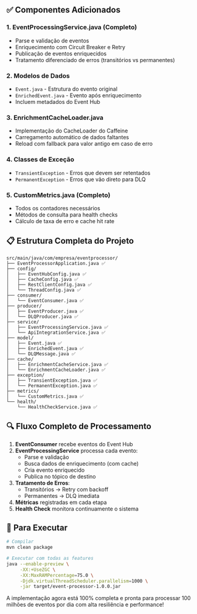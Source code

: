 ## ✅ Componentes Adicionados

### 1. **EventProcessingService.java** (Completo)
- Parse e validação de eventos
- Enriquecimento com Circuit Breaker e Retry
- Publicação de eventos enriquecidos
- Tratamento diferenciado de erros (transitórios vs permanentes)

### 2. **Modelos de Dados**
- `Event.java` - Estrutura do evento original
- `EnrichedEvent.java` - Evento após enriquecimento
- Incluem metadados do Event Hub

### 3. **EnrichmentCacheLoader.java**
- Implementação do CacheLoader do Caffeine
- Carregamento automático de dados faltantes
- Reload com fallback para valor antigo em caso de erro

### 4. **Classes de Exceção**
- `TransientException` - Erros que devem ser retentados
- `PermanentException` - Erros que vão direto para DLQ

### 5. **CustomMetrics.java** (Completo)
- Todos os contadores necessários
- Métodos de consulta para health checks
- Cálculo de taxa de erro e cache hit rate

## 📋 Estrutura Completa do Projeto

```
src/main/java/com/empresa/eventprocessor/
├── EventProcessorApplication.java ✅
├── config/
│   ├── EventHubConfig.java ✅
│   ├── CacheConfig.java ✅
│   ├── RestClientConfig.java ✅
│   └── ThreadConfig.java ✅
├── consumer/
│   └── EventConsumer.java ✅
├── producer/
│   ├── EventProducer.java ✅
│   └── DLQProducer.java ✅
├── service/
│   ├── EventProcessingService.java ✅
│   └── ApiIntegrationService.java ✅
├── model/
│   ├── Event.java ✅
│   ├── EnrichedEvent.java ✅
│   └── DLQMessage.java ✅
├── cache/
│   ├── EnrichmentCacheService.java ✅
│   └── EnrichmentCacheLoader.java ✅
├── exception/
│   ├── TransientException.java ✅
│   └── PermanentException.java ✅
├── metrics/
│   └── CustomMetrics.java ✅
└── health/
    └── HealthCheckService.java ✅
```

## 🔍 Fluxo Completo de Processamento

1. **EventConsumer** recebe eventos do Event Hub
2. **EventProcessingService** processa cada evento:
    - Parse e validação
    - Busca dados de enriquecimento (com cache)
    - Cria evento enriquecido
    - Publica no tópico de destino
3. **Tratamento de Erros**:
    - Transitórios → Retry com backoff
    - Permanentes → DLQ imediata
4. **Métricas** registradas em cada etapa
5. **Health Check** monitora continuamente o sistema

## 🚀 Para Executar

```bash
# Compilar
mvn clean package

# Executar com todas as features
java --enable-preview \
     -XX:+UseZGC \
     -XX:MaxRAMPercentage=75.0 \
     -Djdk.virtualThreadScheduler.parallelism=1000 \
     -jar target/event-processor-1.0.0.jar
```

A implementação agora está 100% completa e pronta para processar 100 milhões de eventos por dia com alta resiliência e performance!